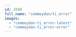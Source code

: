 ```yaml
---
id: 2680
full_name: "cemmeydan/ti_error"
images: 
  - "cemmeydan-ti_error-latest"
  - "cemmeydan-ti_error-error"
---
```

